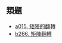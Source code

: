 ## 類題
- [a015. 矩陣的翻轉](https://zerojudge.tw/ShowProblem?problemid=a015)
- [b266. 矩陣翻轉](https://zerojudge.tw/ShowProblem?problemid=b266)
